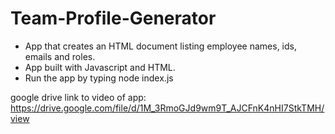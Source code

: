 # Team-Profile-Generator

- App that creates an HTML document listing employee names, ids, emails and roles.
- App built with Javascript and HTML.
- Run the app by typing   node index.js

google drive link to video of app:  https://drive.google.com/file/d/1M_3RmoGJd9wm9T_AJCFnK4nHI7StkTMH/view

